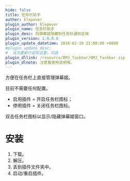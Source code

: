 ```yaml
---
hide: false
title: 任务栏助手
auther: Elepover
plugin_author: Elepover
plugin_name: 任务栏助手
plugin_desc: 将弹幕姬隐藏到任务栏通知区域
plugin_version: 1.0.0.0
plugin_update_datetime: 2018-02-10 21:00:00 +0800
#plugin_update_desc:
#  当次更新介绍写这里，可选
plugin_dllink: /resource/DMJ_Taskbar/DMJ_Taskbar.zip
plugin_dlnote: 注意看使用说明唷。
---
```


方便在任务栏上直接管理弹幕姬。

目前不需要任何配置。

- 启用插件 = 开启任务栏图标；
- 停用插件 = 关闭任务栏图标。

双击任务栏图标以显示/隐藏弹幕姬窗口。

# 安装

1. 下载。
2. 解压。
3. 丢到插件文件夹中。
4. 启动/重启插件。
